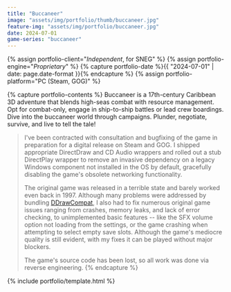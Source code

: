 ```yaml
---
title: "Buccaneer"
image: "assets/img/portfolio/thumb/buccaneer.jpg"
feature-img: "assets/img/portfolio/buccaneer.jpg"
date: 2024-07-01
game-series: "buccaneer"
---
```


{% assign portfolio-client="*Independent*, for SNEG" %}
{% assign portfolio-engine="*Proprietary*" %}
{% capture portfolio-date %}{{ "2024-07-01" | date: page.date-format }}{% endcapture %}
{% assign portfolio-platform="PC (Steam, GOG)" %}

{% capture portfolio-contents %}
Buccaneer is a 17th-century Caribbean 3D adventure that blends high-seas combat with resource management.
Opt for combat-only, engage in ship-to-ship battles or lead crew boardings.
Dive into the buccaneer world through campaigns. Plunder, negotiate, survive, and live to tell the tale!

> I've been contracted with consultation and bugfixing of the game in preparation for a digital release on Steam and GOG.
> I shipped appropriate DirectDraw and CD Audio wrappers and rolled out a stub DirectPlay wrapper to remove an invasive dependency
> on a legacy Windows component not installed in the OS by default,
> gracefully disabling the game's obsolete networking functionality.
>
> The original game was released in a terrible state and barely worked even back in 1997.
> Although many problems were addressed by bundling [DDrawCompat](https://github.com/narzoul/DDrawCompat),
> I also had to fix numerous original game issues ranging from crashes, memory leaks, and lack of error checking,
> to unimplemented basic features -- like the SFX volume option not loading from the settings, or the game crashing
> when attempting to select empty save slots.
> Although the game's mediocre quality is still evident, with my fixes it can be played without major blockers.
>
> The game's source code has been lost, so all work was done via reverse engineering.
{% endcapture %}

{% include portfolio/template.html %}
